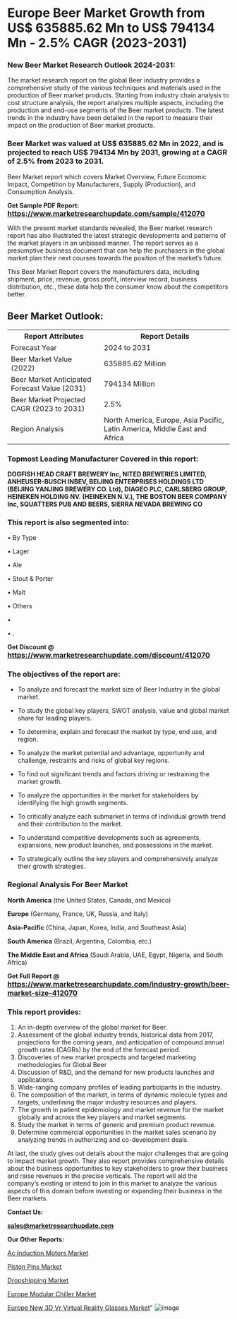 # Europe Beer Market Growth from US$ 635885.62 Mn to US$ 794134 Mn - 2.5% CAGR (2023-2031)

<strong><h3>New Beer Market Research Outlook 2024-2031:</h3></strong>

The market research report on the global Beer industry provides a comprehensive study of the various techniques and materials used in the production of Beer market products. Starting from industry chain analysis to cost structure analysis, the report analyzes multiple aspects, including the production and end-use segments of the Beer market products. The latest trends in the industry have been detailed in the report to measure their impact on the production of Beer market products.

<strong><h3>Beer Market was valued at US$ 635885.62 Mn in 2022, and is projected to reach US$ 794134 Mn by 2031, growing at a CAGR of 2.5% from 2023 to 2031.</h3></strong>

Beer Market report which covers Market Overview, Future Economic Impact, Competition by Manufacturers, Supply (Production), and Consumption Analysis.

<strong>Get Sample PDF Report: <a href=https://www.marketresearchupdate.com/sample/412070><font size=3 color=#0000ff>https://www.marketresearchupdate.com/sample/412070</font></a></strong>

With the present market standards revealed, the Beer market research report has also illustrated the latest strategic developments and patterns of the market players in an unbiased manner. The report serves as a presumptive business document that can help the purchasers in the global market plan their next courses towards the position of the market’s future.

This Beer Market Report covers the manufacturers data, including shipment, price, revenue, gross profit, interview record, business distribution, etc., these data help the consumer know about the competitors better.

<html>
<body>

<h2>Beer Market Outlook:</h2>

<table>
  <tr>
    <th>Report Attributes</th>
    <th>Report Details</th>
  </tr>
  <tr>
    <td>Forecast Year</td>
    <td>2024 to 2031</td>
  </tr>
  <tr>
    <td>Beer Market Value (2022)</td>
    <td>635885.62 Million</td>
  </tr>
  <tr>
    <td>Beer Market Anticipated Forecast Value (2031)</td>
    <td>794134 Million</td>
  </tr>
  <tr>
    <td>Beer Market Projected CAGR (2023 to 2031)</td>
    <td>2.5%</td>
  </tr>
  <tr>
    <td>Region Analysis</td>
    <td>North America, Europe, Asia Pacific, Latin America, Middle East and Africa</td>
  </tr>
</table>

</body>
</html>

<strong><h3>Topmost Leading Manufacturer Covered in this report:</h3></strong>

<strong>DOGFISH HEAD CRAFT BREWERY Inc, NITED BREWERIES LIMITED, ANHEUSER-BUSCH INBEV, BEIJING ENTERPRISES HOLDINGS LTD (BEIJING YANJING BREWERY CO. Ltd), DIAGEO PLC, CARLSBERG GROUP, HEINEKEN HOLDING NV. (HEINEKEN N.V.), THE BOSTON BEER COMPANY Inc, SQUATTERS PUB AND BEERS, SIERRA NEVADA BREWING CO</strong>

<strong><h3>This report is also segmented into:</h3></strong>

• By Type

• Lager

• Ale

• Stout & Porter

• Malt

• Others

• 

• .

<strong>Get Discount @ <a href=https://www.marketresearchupdate.com/discount/412070><font size=3 color=#0000ff>https://www.marketresearchupdate.com/discount/412070</font></a></strong>

<strong><h3>The objectives of the report are:</h3></strong>

- To analyze and forecast the market size of Beer Industry in the global market.

- To study the global key players, SWOT analysis, value and global market share for leading players.

- To determine, explain and forecast the market by type, end use, and region.

- To analyze the market potential and advantage, opportunity and challenge, restraints and risks of global key regions.

- To find out significant trends and factors driving or restraining the market growth.

- To analyze the opportunities in the market for stakeholders by identifying the high growth segments.

- To critically analyze each submarket in terms of individual growth trend and their contribution to the market.

- To understand competitive developments such as agreements, expansions, new product launches, and possessions in the market.

- To strategically outline the key players and comprehensively analyze their growth strategies.

<strong><h3>Regional Analysis For Beer Market</h3></strong>

<strong>North America</strong> (the United States, Canada, and Mexico)

<strong>Europe</strong> (Germany, France, UK, Russia, and Italy)

<strong>Asia-Pacific</strong> (China, Japan, Korea, India, and Southeast Asia)

<strong>South America</strong> (Brazil, Argentina, Colombia, etc.)

<strong>The Middle East and Africa</strong> (Saudi Arabia, UAE, Egypt, Nigeria, and South Africa)

<strong>Get Full Report @ <a href=https://www.marketresearchupdate.com/industry-growth/beer-market-size-412070><font size=3 color=#0000ff>https://www.marketresearchupdate.com/industry-growth/beer-market-size-412070</font></a></strong>

<strong><h3>This report provides:</h3></strong>
<ol>
  <li>An in-depth overview of the global market for Beer.</li>
  <li>Assessment of the global industry trends, historical data from 2017, projections for the coming years, and anticipation of compound annual growth rates (CAGRs) by the end of the forecast period.</li>
  <li>Discoveries of new market prospects and targeted marketing methodologies for Global Beer</li>
  <li>Discussion of R&amp;D, and the demand for new products launches and applications.</li>
  <li>Wide-ranging company profiles of leading participants in the industry.</li>
  <li>The composition of the market, in terms of dynamic molecule types and targets, underlining the major industry resources and players.</li>
  <li>The growth in patient epidemiology and market revenue for the market globally and across the key players and market segments.</li>
  <li>Study the market in terms of generic and premium product revenue.</li>
  <li>Determine commercial opportunities in the market sales scenario by analyzing trends in authorizing and co-development deals.</li>
</ol>

At last, the study gives out details about the major challenges that are going to impact market growth. They also report provides comprehensive details about the business opportunities to key stakeholders to grow their business and raise revenues in the precise verticals. The report will aid the company’s existing or intend to join in this market to analyze the various aspects of this domain before investing or expanding their business in the Beer markets.

<strong>Contact Us:</strong>

<strong>sales@marketresearchupdate.com</strong>

<strong>Our Other Reports:</strong>

<a href=https://www.linkedin.com/pulse/ac-induction-motors-market-expected-witness-high-demand>Ac Induction Motors Market</a>

<a href=https://www.linkedin.com/pulse/piston-pins-market-size-historical-growth-analysis-upto>Piston Pins Market</a>

<a href=https://www.linkedin.com/pulse/dropshipping-market-sizing-up-anticipating-trends-consumption>Dropshipping Market</a>

<a href=https://www.linkedin.com/pulse/europe-modular-chiller-market-size-share-trend>Europe Modular Chiller Market</a>

<a href=https://www.linkedin.com/pulse/europe-new-3d-vr-virtual-reality-glasses-market>Europe New 3D Vr Virtual Reality Glasses Market</a>"
![image](https://github.com/rutujamande/Market-Report-Analysis/assets/158454097/459c9bfe-2814-49db-8525-b3fa66488cef)
